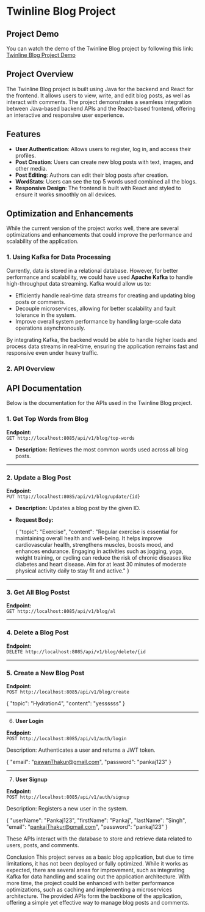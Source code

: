 # Twinline Blog Project

## Project Demo

You can watch the demo of the Twinline Blog project by following this link:  
[Twinline Blog Project Demo](https://youtu.be/X8RNPHQJSIw)

## Project Overview

The Twinline Blog project is built using Java for the backend and React for the frontend. It allows users to view, write, and edit blog posts, as well as interact with comments. The project demonstrates a seamless integration between Java-based backend APIs and the React-based frontend, offering an interactive and responsive user experience.

## Features

- **User Authentication**: Allows users to register, log in, and access their profiles.
- **Post Creation**: Users can create new blog posts with text, images, and other media.
- **Post Editing**: Authors can edit their blog posts after creation.
- **WordStats**: Users can see the top 5 words used combined all the blogs.
- **Responsive Design**: The frontend is built with React and styled to ensure it works smoothly on all devices.

## Optimization and Enhancements

While the current version of the project works well, there are several optimizations and enhancements that could improve the performance and scalability of the application.

### 1. **Using Kafka for Data Processing**

Currently, data is stored in a relational database. However, for better performance and scalability, we could have used **Apache Kafka** to handle high-throughput data streaming. Kafka would allow us to:

- Efficiently handle real-time data streams for creating and updating blog posts or comments.
- Decouple microservices, allowing for better scalability and fault tolerance in the system.
- Improve overall system performance by handling large-scale data operations asynchronously.

By integrating Kafka, the backend would be able to handle higher loads and process data streams in real-time, ensuring the application remains fast and responsive even under heavy traffic.

### 2. **API Overview**

## API Documentation

Below is the documentation for the APIs used in the Twinline Blog project.

### 1. **Get Top Words from Blog**

**Endpoint:**  
`GET http://localhost:8085/api/v1/blog/top-words`

- **Description:** Retrieves the most common words used across all blog posts.

---

### 2. **Update a Blog Post**

**Endpoint:**  
`PUT http://localhost:8085/api/v1/blog/update/{id}`

- **Description:** Updates a blog post by the given ID.
- **Request Body:**

 
  {
    "topic": "Exercise",
    "content": "Regular exercise is essential for maintaining overall health and well-being. It helps improve cardiovascular health, strengthens muscles, boosts mood, and enhances endurance. Engaging in activities such as jogging, yoga, weight training, or cycling can reduce the risk of chronic diseases like diabetes and heart disease. Aim for at least 30 minutes of moderate physical activity daily to stay fit and active."
  }

---
### 3. **Get All Blog Postst**

**Endpoint:**  
`GET http://localhost:8085/api/v1/blog/al`

---

### 4. **Delete a Blog Post**

**Endpoint:**  
`DELETE http://localhost:8085/api/v1/blog/delete/{id`

---

### 5. **Create a New Blog Post**

**Endpoint:**  
`POST http://localhost:8085/api/v1/blog/create`


 {
  "topic": "Hydration4",
  "content": "yessssss"
 }

---

 6. **User Login**

**Endpoint:**  
`POST http://localhost:8085/api/v1/auth/login`

Description: Authenticates a user and returns a JWT token.


 {
  "email": "pawanThakur@gmail.com",
  "password": "pankaj123"
 }

---

 7. **User Signup**

**Endpoint:**  
`POST http://localhost:8085/api/v1/auth/signup`

Description: Registers a new user in the system.


 {
  "userName": "Pankaj123",
  "firstName": "Pankaj",
  "lastName": "Singh",
  "email": "pankajThakur@gmail.com",
  "password": "pankaj123"
 }

These APIs interact with the database to store and retrieve data related to users, posts, and comments.

Conclusion
This project serves as a basic blog application, but due to time limitations, it has not been deployed or fully optimized.
While it works as expected, there are several areas for improvement, such as integrating Kafka for data handling and scaling out the application architecture. With more time, the project could be enhanced with better performance optimizations, such as caching and implementing a microservices architecture.
The provided APIs form the backbone of the application, offering a simple yet effective way to manage blog posts and comments.
